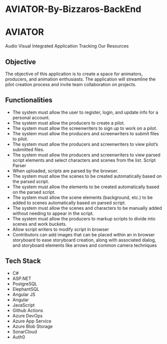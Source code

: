# AVIATOR-By-Bizzaros-BackEnd
# AVIATOR
Audio Visual Integrated Application Tracking Our Resources
## Objective
The objective of this application is to create a space for animators, producers, and animation enthusiasts. The application will streamline the pilot creation process and invite team collaboration on projects.
## Functionalities
- The system must allow the user to register, login, and update info for a personal account.
- The system must allow the producers to create a pilot.
- The system must allow the screenwriters to sign up to work on a pilot.
- The system must allow the producers and screenwriters to submit files to pilot.
- The system must allow the producers and screenwriters to view pilot’s submitted files.
- The system must allow the producers and screenwriters to view parsed script elements and select characters and scenes from the list.
Script Parser
- When uploaded, scripts are parsed by the browser.
- The system must allow the scenes to be created automatically based on the parsed script.
- The system must allow the elements to be created automatically based on the parsed script.
- The system must allow the scene elements (background, etc.) to be added to scenes automatically based on parsed script.
- The system must allow the scenes and characters to be manually added without needing to appear in the script.
- The system must allow the producers to markup scripts to divide into scenes and work buckets.
- Allow script writers to modify script in browser
- Contributors can add images that can be placed within an in browser storyboard to ease storyboard creation, along with associated dialog, and storyboard elements like arrows and common camera techniques


## Tech Stack
- C#
- ASP.NET
- PostgreSQL
- ElephantSQL
- Angular JS
- Angular
- JavaScript
- Github Actions
- Azure DevOps
- Azure App Service
- Azure Blob Storage
- SonarCloud
- Auth0
